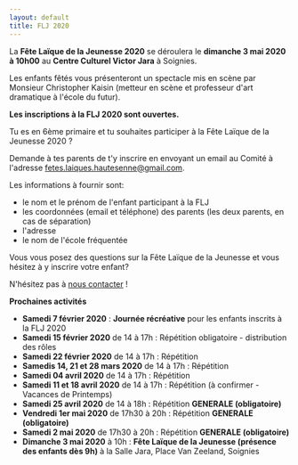 ```yaml
---
layout: default
title: FLJ 2020
---
```


La **Fête Laïque de la Jeunesse 2020** se déroulera le **dimanche 3 mai 2020 à 10h00** au **Centre Culturel Victor Jara** à Soignies.

Les enfants fêtés vous présenteront un spectacle mis en scène par Monsieur Christopher Kaisin (metteur en scène et professeur d'art dramatique à l'école du futur).

**Les inscriptions à la FLJ 2020 sont ouvertes.**

Tu es en 6ème primaire et tu souhaites participer à la Fête Laïque de la Jeunesse 2020 ?

Demande à tes parents de t'y inscrire en envoyant un email au Comité à l'adresse fetes.laiques.hautesenne@gmail.com. 

Les informations à fournir sont:

* le nom et le prénom de l'enfant participant à la FLJ
* les coordonnées (email et téléphone) des parents (les deux parents, en cas de séparation)
* l'adresse
* le nom de l'école fréquentée

Vous vous posez des questions sur la Fête Laïque de la Jeunesse et vous hésitez à y inscrire votre enfant?

N'hésitez pas à [nous contacter](/contact.html) !

**Prochaines activités**

* **Samedi 7 février 2020** : **Journée récréative** pour les enfants inscrits à la FLJ 2020
* **Samedi 15 février 2020** de 14 à 17h : Répétition obligatoire - distribution des rôles
* **Samedi 22 février 2020** de 14 à 17h : Répétition
* **Samedis 14, 21 et 28 mars 2020** de 14 à 17h : Répétition
* **Samedi 04 avril 2020** de 14 à 17h : Répétition
* **Samedi 11 et 18 avril 2020** de 14 à 17h : Répétition (à confirmer - Vacances de Printemps)
* **Samedi 25 avril 2020** de 14 à 18h : Répétition **GENERALE (obligatoire)**
* **Vendredi 1er mai 2020** de 17h30 à 20h : Répétition **GENERALE (obligatoire)**
* **Samedi 2 mai 2020** de 17h30 à 20h : Répétition **GENERALE (obligatoire)**
* **Dimanche 3 mai 2020** à 10h : **Fête Laïque de la Jeunesse (présence des enfants dès 9h)** à la Salle Jara, Place Van Zeeland, Soignies
